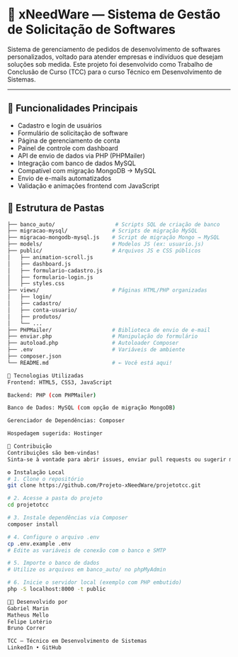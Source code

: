 # 🧠 xNeedWare — Sistema de Gestão de Solicitação de Softwares

Sistema de gerenciamento de pedidos de desenvolvimento de softwares personalizados, voltado para atender empresas e indivíduos que desejam soluções sob medida. Este projeto foi desenvolvido como Trabalho de Conclusão de Curso (TCC) para o curso Técnico em Desenvolvimento de Sistemas.

---

## 🚀 Funcionalidades Principais

- Cadastro e login de usuários
- Formulário de solicitação de software
- Página de gerenciamento de conta
- Painel de controle com dashboard
- API de envio de dados via PHP (PHPMailer)
- Integração com banco de dados MySQL
- Compatível com migração MongoDB → MySQL
- Envio de e-mails automatizados
- Validação e animações frontend com JavaScript

## 📁 Estrutura de Pastas

```bash
├── banco_auto/                   # Scripts SQL de criação de banco
├── migracao-mysql/              # Scripts de migração MySQL
├── migracao-mongodb-mysql.js    # Script de migração Mongo → MySQL
├── models/                      # Modelos JS (ex: usuario.js)
├── public/                      # Arquivos JS e CSS públicos
│   ├── animation-scroll.js
│   ├── dashboard.js
│   ├── formulario-cadastro.js
│   ├── formulario-login.js
│   ├── styles.css
├── views/                       # Páginas HTML/PHP organizadas
│   ├── login/
│   ├── cadastro/
│   ├── conta-usuario/
│   ├── produtos/
│   └── ...
├── PHPMailer/                   # Biblioteca de envio de e-mail
├── enviar.php                   # Manipulação do formulário
├── autoload.php                 # Autoloader Composer
├── .env                         # Variáveis de ambiente
├── composer.json
└── README.md                    # ← Você está aqui!

🧰 Tecnologias Utilizadas
Frontend: HTML5, CSS3, JavaScript

Backend: PHP (com PHPMailer)

Banco de Dados: MySQL (com opção de migração MongoDB)

Gerenciador de Dependências: Composer

Hospedagem sugerida: Hostinger

🤝 Contribuição
Contribuições são bem-vindas!
Sinta-se à vontade para abrir issues, enviar pull requests ou sugerir melhorias.

⚙️ Instalação Local
# 1. Clone o repositório
git clone https://github.com/Projeto-xNeedWare/projetotcc.git

# 2. Acesse a pasta do projeto
cd projetotcc

# 3. Instale dependências via Composer
composer install

# 4. Configure o arquivo .env
cp .env.example .env
# Edite as variáveis de conexão com o banco e SMTP

# 5. Importe o banco de dados
# Utilize os arquivos em banco_auto/ no phpMyAdmin

# 6. Inicie o servidor local (exemplo com PHP embutido)
php -S localhost:8000 -t public

👨‍💻 Desenvolvido por
Gabriel Marin
Matheus Mello
Felipe Lotério
Bruno Correr

TCC — Técnico em Desenvolvimento de Sistemas
LinkedIn • GitHub